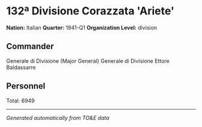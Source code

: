 # 132ª Divisione Corazzata 'Ariete'

**Nation:** Italian
**Quarter:** 1941-Q1
**Organization Level:** division

## Commander

Generale di Divisione (Major General) Generale di Divisione Ettore Baldassarre

## Personnel

Total: 6949

---
*Generated automatically from TO&E data*
